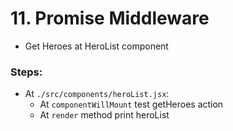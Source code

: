 # 11. Promise Middleware

  * Get Heroes at HeroList component
    
  
### Steps:

  * At `./src/components/heroList.jsx`:
    * At `componentWillMount` test getHeroes action
    * At `render` method print heroList
